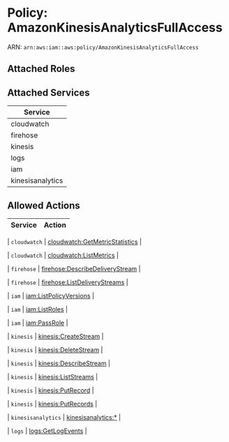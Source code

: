 # Policy: AmazonKinesisAnalyticsFullAccess

ARN: `arn:aws:iam::aws:policy/AmazonKinesisAnalyticsFullAccess`

## Attached Roles

## Attached Services

| Service |
|---------|
| cloudwatch |
| firehose |
| kinesis |
| logs |
| iam |
| kinesisanalytics |

## Allowed Actions

| Service | Action |
|:-------:|--------|

| `cloudwatch` | [cloudwatch:GetMetricStatistics](../actions.md#cloudwatch:getmetricstatistics) |

| `cloudwatch` | [cloudwatch:ListMetrics](../actions.md#cloudwatch:listmetrics) |

| `firehose` | [firehose:DescribeDeliveryStream](../actions.md#firehose:describedeliverystream) |

| `firehose` | [firehose:ListDeliveryStreams](../actions.md#firehose:listdeliverystreams) |

| `iam` | [iam:ListPolicyVersions](../actions.md#iam:listpolicyversions) |

| `iam` | [iam:ListRoles](../actions.md#iam:listroles) |

| `iam` | [iam:PassRole](../actions.md#iam:passrole) |

| `kinesis` | [kinesis:CreateStream](../actions.md#kinesis:createstream) |

| `kinesis` | [kinesis:DeleteStream](../actions.md#kinesis:deletestream) |

| `kinesis` | [kinesis:DescribeStream](../actions.md#kinesis:describestream) |

| `kinesis` | [kinesis:ListStreams](../actions.md#kinesis:liststreams) |

| `kinesis` | [kinesis:PutRecord](../actions.md#kinesis:putrecord) |

| `kinesis` | [kinesis:PutRecords](../actions.md#kinesis:putrecords) |

| `kinesisanalytics` | [kinesisanalytics:*](../actions.md#kinesisanalytics:all) |

| `logs` | [logs:GetLogEvents](../actions.md#logs:getlogevents) |
